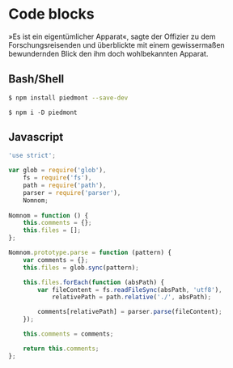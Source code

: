 # Code blocks

»Es ist ein eigentümlicher Apparat«, sagte der Offizier zu dem Forschungsreisenden und überblickte mit einem 
gewissermaßen bewundernden Blick den ihm doch wohlbekannten Apparat.

## Bash/Shell

```bash
$ npm install piedmont --save-dev
```

```shell
$ npm i -D piedmont
```

## Javascript

```javascript
'use strict';

var glob = require('glob'),
    fs = require('fs'),
    path = require('path'),
    parser = require('parser'),
    Nomnom;
    
Nomnom = function () {
    this.comments = {};
    this.files = [];
};

Nomnom.prototype.parse = function (pattern) {
    var comments = {};
    this.files = glob.sync(pattern);

    this.files.forEach(function (absPath) {
        var fileContent = fs.readFileSync(absPath, 'utf8'),
            relativePath = path.relative('./', absPath);

        comments[relativePath] = parser.parse(fileContent);
    });

    this.comments = comments;

    return this.comments;
};
```
 